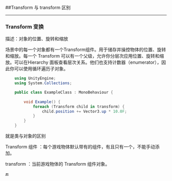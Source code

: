 ##Transform 与 transform 区别

---

### Transform 变换
描述：对象的位置、旋转和缩放

场景中的每一个对象都有一个Transform组件。用于储存并操控物体的位置、旋转和缩放。每一个 Transform 可以有一个父级，允许你分层次应用位置、旋转和缩放。可以在Hierarchy 面板查看层次关系。他们也支持计数器（enumerator），因此你可以使用循环遍历子对象。

```csharp
    using UnityEngine;
    using System.Collections;

    public class ExampleClass : MonoBehaviour {
 
        void Example() {
            foreach (Transform child in transform) {
                child.position += Vector3.up * 10.0F;
            }
        }
    }
```

就是类与对象的区别

Transform 组件 ：每个游戏物体默认带有的组件，有且只有一个，不能手动添加。

transform ：当前游戏物体的 Transform 组件对象。


🔚